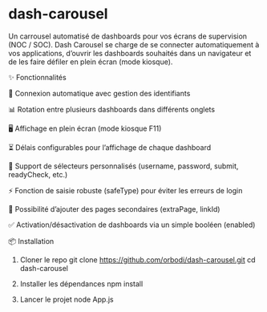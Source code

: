 # dash-carousel

Un carrousel automatisé de dashboards pour vos écrans de supervision (NOC / SOC).
Dash Carousel se charge de se connecter automatiquement à vos applications, d’ouvrir les dashboards souhaités dans un navigateur et de les faire défiler en plein écran (mode kiosque).

✨ Fonctionnalités

🔐 Connexion automatique avec gestion des identifiants

📊 Rotation entre plusieurs dashboards dans différents onglets

🖥️ Affichage en plein écran (mode kiosque F11)

⏳ Délais configurables pour l’affichage de chaque dashboard

🧩 Support de sélecteurs personnalisés (username, password, submit, readyCheck, etc.)

⚡ Fonction de saisie robuste (safeType) pour éviter les erreurs de login

🔄 Possibilité d’ajouter des pages secondaires (extraPage, linkId)

✅ Activation/désactivation de dashboards via un simple booléen (enabled)


📦 Installation
1. Cloner le repo
git clone https://github.com/orbodi/dash-carousel.git
cd dash-carousel

2. Installer les dépendances
npm install

3. Lancer le projet
node App.js
